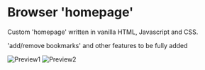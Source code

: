 # Browser 'homepage'
Custom 'homepage' written in vanilla HTML, Javascript and CSS.

'add/remove bookmarks' and other features to be fully added

![Preview1](https://github.com/iDurpyDude12/homepage/assets/89787577/7105f791-38d6-4cb4-ba86-90c65eb04d99)
![Preview2](https://github.com/iDurpyDude12/homepage/assets/89787577/85dd6b24-0aea-46a4-b4d4-ac67ea9222eb)
